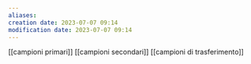 ```yaml
---
aliases: 
creation date: 2023-07-07 09:14
modification date: 2023-07-07 09:14
---
```


[[campioni primari]]
[[campioni secondari]]
[[campioni di trasferimento]]